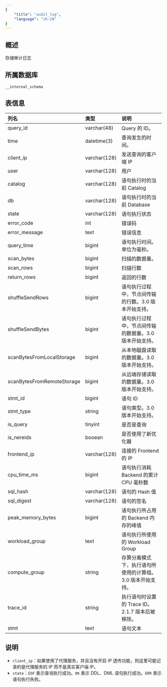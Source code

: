 ```yaml
---
{
    "title": "audit_log",
    "language": "zh-CN"
}
---
```


## 概述

存储审计日志

## 所属数据库


`__internal_schema`


## 表信息

| 列名                         | 类型         | 说明                                   |
| :-------------------------- | :----------- | :------------------------------------- |
| query_id          				| varchar(48)  | Query 的 ID。                            |
| time              				| datetime(3)  | 查询发生的时间。                         |
| client_ip         				| varchar(128) | 发送查询的客户端 IP                   |
| user              				| varchar(128) | 用户                                   |
| catalog           				| varchar(128) | 语句执行时的当前 Catalog               |
| db                				| varchar(128) | 语句执行时的当前 Database              |
| state             				| varchar(128) | 语句执行状态                           |
| error_code        				| int          | 错误码                                 |
| error_message     				| text         | 错误信息                               |
| query_time        				| bigint       | 语句执行时间。单位为毫秒。                |
| scan_bytes        				| bigint       | 扫描的数据量。                           |
| scan_rows         				| bigint       | 扫描行数                               |
| return_rows       				| bigint       | 返回的行数                             |
| shuffleSendRows             | bigint  | 语句执行过程中，节点间传输的行数。3.0 版本开始支持。|
| shuffleSendBytes            | bigint    | 语句执行过程中，节点间传输的数据量。3.0 版本开始支持。 |
| scanBytesFromLocalStorage   | bigint    | 从本地磁盘读取的数据量。3.0 版本开始支持。 |
| scanBytesFromRemoteStorage  | bigint    | 从远端存储读取的数据量。3.0 版本开始支持。 |
| stmt_id           				| bigint       | 语句 ID                                |
| stmt_type                   | string    | 语句类型。3.0 版本开始支持。 |
| is_query          				| tinyint      | 是否是查询                             |
| is_nereids                  | booean    | 是否使用了新优化器 |
| frontend_ip       				| varchar(128) | 连接的 Frontend 的 IP                  |
| cpu_time_ms       				| bigint       | 语句执行消耗 Backend 的累计 CPU 毫秒数 |
| sql_hash          				| varchar(128) | 语句的 Hash 值                         |
| sql_digest        				| varchar(128) | 语句的签名                             |
| peak_memory_bytes 				| bigint       | 语句执行所占用的 Backend 内存的峰值    |
| workload_group    				| text         | 语句执行所使用的 Workload Group        |
| compute_group	  				| string    | 存算分离模式下，执行语句所使用的计算组。3.0 版本开始支持。|
| trace_id                    | string    | 执行语句时设置的 Trace ID。2.1.7 版本后被移除。 |
| stmt              				| text         | 语句文本                               |

## 说明

- `client_ip`：如果使用了代理服务，并且没有开启 IP 透传功能，则这里可能记录的是代理服务的 IP 而不是真实客户端 IP。
- `state`：`EOF` 表示查询执行成功。`OK` 表示 DDL、DML 语句执行成功。`ERR` 表示语句执行失败。

